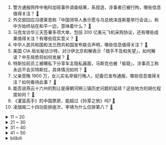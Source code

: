1. 警方通报网传中电科加班事件调查结果，系捏造，涉事者已被行拘，哪些信息值得关注？ [:link:](https://www.zhihu.com/question/594232882)
2. 外交部回应冯德莱恩称「中国领导人表示愿与乌总统泽连斯基举行会谈」，称中方始终站在和平一边，意味着什么？ [:link:](https://www.zhihu.com/question/594198590)
3. 马克龙访华三天签署多项大单，包括 200 亿美元飞机采购协议，还有哪些成果值得关注？有哪些现实意义？ [:link:](https://www.zhihu.com/question/594216697)
4. 中华人民共和国和法兰西共和国发布联合声明，哪些信息值得关注？ [:link:](https://www.zhihu.com/question/594242866)
5. 美国 CIA 局长秘访沙特，对沙伊北京和解表示「措手不及和失望」，如何解读？中东局势将如何发展？ [:link:](https://www.zhihu.com/question/594205883)
6. 特斯拉前员工被曝私下分享车主隐私画面，马斯克也被「偷窥」，涉事员工称永远不会买特斯拉，具体情况如何？ [:link:](https://www.zhihu.com/question/594206534)
7. 父亲受贿 1900 万，女儿实名举报行贿人，纪委已发布通报，哪些信息值得关注？如何看待此事？ [:link:](https://www.zhihu.com/question/594000010)
8. 能否说燕云十六州的割让是唐朝河朔三镇历史问题的延续？这些地方的胡化程度如何？ [:link:](https://www.zhihu.com/question/35595097)
9. 《灌篮高手》的中国票房，能超过《铃芽之旅》吗? [:link:](https://www.zhihu.com/question/593939807)
10. 凌烟阁二十四功臣排座次，李靖为什么仅排第八？ [:link:](https://www.zhihu.com/question/593291076)
<details>
<summary>11 ~ 20</summary>

11. 如何看待瑞典检方称北溪爆炸中使用的爆炸物「极不常见」，制造爆炸的最有可能是「一个由国家发起的团伙」？ [:link:](https://www.zhihu.com/question/594184042)
12. 芯片需求骤降，三星一季度利润大幅缩水 96%，将削减存储芯片产量，如何看待当下的存储市场？ [:link:](https://www.zhihu.com/question/594173942)
13. 刘邦和项羽都是楚人，推翻秦朝后为什么不恢复楚国的文字货币？ [:link:](https://www.zhihu.com/question/593322083)
14. 杭州阿里巴巴注册资本由 122 亿人民币减至约 1.05 亿人民币，哪些信息值得关注？ [:link:](https://www.zhihu.com/question/594156898)
15. 鸡、鸭、鹅从1万米高空自由落体，会安全着陆吗？ [:link:](https://www.zhihu.com/question/593784402)
16. 如果我每天下的围棋第一把必赢，我最高能获得什么成就？ [:link:](https://www.zhihu.com/question/593989834)
17. 为什么《老友记》的结尾大家各奔东西，而《生活大爆炸》的结尾没有如此? [:link:](https://www.zhihu.com/question/585546370)
18. 男朋友总偷懒，用沐浴露洗脸怎么办？ [:link:](https://www.zhihu.com/question/590496984)
19. 哪些中国人发明的东西在国内很普通，到了国外却倍受追捧？ [:link:](https://www.zhihu.com/question/299641618)
20. 男子取钱时 0.94 元遭抹零，银行回应「钱已补给客户，涉事营业员暂时停岗」，哪些信息值得关注？ [:link:](https://www.zhihu.com/question/594019872)
</details>
<details>
<summary>21 ~ 30</summary>

21. 我不想嫁过去跟男朋友一起还房贷是不是太自私了？ [:link:](https://www.zhihu.com/question/592329757)
22. 「新黄色新闻」兴起，像墙头小广告一样封面上挂着黄底黑字、镂空红字，为什么没营养的新闻越来越多了？ [:link:](https://www.zhihu.com/question/592729785)
23. 日本暴发「最严重禽流感」，扑杀超 1700 万只鸡，死禽无地可埋，具体情况如何？ [:link:](https://www.zhihu.com/question/593981209)
24. 如何评价Meta/FAIR 最新工作Segment Anything？ [:link:](https://www.zhihu.com/question/593888697)
25. 有领导能力的人有哪些特征？ [:link:](https://www.zhihu.com/question/581788685)
26. 低算力大模型（例如lora)的学习路线是什么？ [:link:](https://www.zhihu.com/question/593383416)
27. 为什么网文中的叶、楚之类的大姓，在现实生活中感觉很少听说过？ [:link:](https://www.zhihu.com/question/593323067)
28. 关于养猫的错误常识有哪些？ [:link:](https://www.zhihu.com/question/578798900)
29. 盘点 A 股实控人离婚案大多「离」在股价上升期，此次周鸿祎「90 亿离婚」会带崩 AI 炒作浪潮吗？ [:link:](https://www.zhihu.com/question/593961599)
30. 如何看待胖东来创始人怒斥加班文化称「加班是不道德的」？ [:link:](https://www.zhihu.com/question/593940939)
</details>
<details>
<summary>31 ~ 40</summary>

31. 面试官问到「你是否能接受加班」时，怎样回答是最佳答案？ [:link:](https://www.zhihu.com/question/587830952)
32. 哪些衣服看起来一般，但穿起来很有气质？ [:link:](https://www.zhihu.com/question/588535503)
33. 大家有没有最喜欢的一句诗呢? [:link:](https://www.zhihu.com/question/593258761)
34. 德国的地理位置怎么样？ [:link:](https://www.zhihu.com/question/586908086)
35. 为什么现在的围棋基本都是中盘胜？ [:link:](https://www.zhihu.com/question/593977616)
36. 什么叫围棋等勺流? [:link:](https://www.zhihu.com/question/593541164)
37. 「丰县生育八孩女子事件」相关案件一审宣判，其丈夫、被告人董志民被判有期徒刑九年，如何从法律角度解读？ [:link:](https://www.zhihu.com/question/594173801)
38. 大家对会计专业怎么看? [:link:](https://www.zhihu.com/question/545959286)
39. 如何评价陈建斌、陈晓主演的悬疑剧《尘封十三载》？ [:link:](https://www.zhihu.com/question/593798811)
40. 像桃花源这样的封闭聚落最终都会因为近亲繁殖的问题而自然消亡吗？ [:link:](https://www.zhihu.com/question/594009656)
</details>
<details>
<summary>41 ~ 50</summary>

41. 2023 LPL 春季季后赛 EDG 3:1 击败 OMG 晋级胜者组决赛，如何评价这场比赛？ [:link:](https://www.zhihu.com/question/593997127)
42. 22-23 赛季 NBA 太阳 119:115 掘金，杜兰特 29+7，如何评价这场比赛？ [:link:](https://www.zhihu.com/question/594154559)
43. 电影《宇宙探索编辑部》中多次出现的「驴」有什么寓意？ [:link:](https://www.zhihu.com/question/593335954)
44. 全国户籍人口中有近三十万「张伟」，如何看待现今的「取名偏好」？你都接触过哪些好听的名字？ [:link:](https://www.zhihu.com/question/593589481)
45. 留数定理能和安培环路定理联系起来吗？ [:link:](https://www.zhihu.com/question/593230446)
46. 日本前 100 姓氏有哪些是来源于贵族、大名？ [:link:](https://www.zhihu.com/question/593350157)
47. 假如马嘎尔尼来华发生在明朝初期，可能会是什么结果？ [:link:](https://www.zhihu.com/question/593961714)
48. 重庆姐弟坠亡案二审细节曝光，张波叶诚尘翻供，后者称自己有精神疾病，公诉方举证驳斥，如何从法律角度解读？ [:link:](https://www.zhihu.com/question/594173001)
49. 抖音和腾讯视频达成合作，将围绕长短视频联动推广、短视频二次创作等方面展开探索，如何看待此次合作？ [:link:](https://www.zhihu.com/question/594160208)
50. 古罗马与古印度关系怎样，它们之间有什么联系，古罗马对古印度的影响如何？ [:link:](https://www.zhihu.com/question/593669659)
</details><details>
<summary>bilibili</summary>

1. 法院传票、巨额赔款、全网道歉，这就是他揭露黑暗的后果 [:link:](//www.bilibili.com/video/BV1Uh411u7sA)
2. 有的人一直在长大，有的人却不会变老了 [:link:](//www.bilibili.com/video/BV1jm4y167fE)
3. 我给自己办了一场“葬礼” [:link:](//www.bilibili.com/video/BV1Vm4y167AC)
4. “愿我们都能成为自己期待的样子” [:link:](//www.bilibili.com/video/BV1aM411T7pF)
5. 保证没P图！你吃过比这更大的吗？ [:link:](//www.bilibili.com/video/BV1DN411A7Fr)
6. 没错 我要结束和她四年的男女朋友关系了 [:link:](//www.bilibili.com/video/BV1K84y1u7XT)
7. 【何同学VLOG】为什么我们一期视频做了五个月... [:link:](//www.bilibili.com/video/BV12h411u7DM)
8. 一战中的闪避王是谁？【硬核狠人50】 [:link:](//www.bilibili.com/video/BV1h84y1u7se)
9. 来自卢森堡的退休警察，不远万里扎根在这片土地上，亲历山村巨变 [:link:](//www.bilibili.com/video/BV1jj411c7g1)
10. 一口气看完第三季！大帝的终生噩梦！《叶卡捷琳娜大帝》S3全 [:link:](//www.bilibili.com/video/BV1ws4y1S7kG)
<details>
<summary>11 ~ 20</summary>

11. 2023年3月，人类终究走上了一条无法回头的路 [:link:](//www.bilibili.com/video/BV1VL411U7MU)
12. 【warma】我要写书啦！！！ [:link:](//www.bilibili.com/video/BV1oM4y1y7Q4)
13. Around The World ⧸ MONKEY MAJIK【月ノ美兎 (cover)】 [:link:](//www.bilibili.com/video/BV1ac411W761)
14. 深度|| 始起义！遍地复国！八千子弟过江！很遗憾，军国主义大秦再灭东方 [:link:](//www.bilibili.com/video/BV1nc411W7KL)
15. 如何在手榴弹爆炸中生还？ [:link:](//www.bilibili.com/video/BV1Cv4y1p7Ab)
16. 全 输 出 绫 华 .exe [:link:](//www.bilibili.com/video/BV1gh411G7Fw)
17. 一根枝条，削皮，包上香蕉，套上一次性杯子，奇怪的知识增加了 [:link:](//www.bilibili.com/video/BV1AL411U78H)
18. 花1000元吃到了这辈子最好吃的龙虾，这么上流的印度菜你见过吗？【凭啥这么贵ep56-KLAY现代印度餐厅】 [:link:](//www.bilibili.com/video/BV1Ps4y1S7rt)
19. 如果草太变成了尖叫鸡！[铃芽之旅] [:link:](//www.bilibili.com/video/BV1um4y167Ks)
20. 骑行青海湖，遭遇狂风大雪，傍晚入住烂尾楼有床有炉子真不错 [:link:](//www.bilibili.com/video/BV1pM411T774)
</details>
<details>
<summary>21 ~ 30</summary>

21. 【全网最详】旅美熊猫究竟有没有被虐待？官方反复辟谣没人听？ [:link:](//www.bilibili.com/video/BV1hs4y1U7gs)
22. 你们点外卖时，有被这些乱收包装费的商家偷袭过吗？点了这么多年外卖，感觉加起来都亏了一台手机了 [:link:](//www.bilibili.com/video/BV13T411x7yM)
23. 假如《滕王阁序》是你写的高考作文，年度爽文！ [:link:](//www.bilibili.com/video/BV1a84y1u7uh)
24. 【惊霆无声】明日方舟 主线第十二章 磨难险地环境 摆完挂机 简单好抄 [:link:](//www.bilibili.com/video/BV1oL411m7bL)
25. 说不心动，是假的！！.... [:link:](//www.bilibili.com/video/BV1ov4y1n71h)
26. 隋卞一做| 去了湖南一趟！你们最想要的皮蛋肉丸复刻！熬到凌晨两点多，终于给你们整出来了！ [:link:](//www.bilibili.com/video/BV14T411s7YD)
27. 被训练了十年的Ai做的游戏 [:link:](//www.bilibili.com/video/BV11h411u7rh)
28. 婚纱也满意！结婚照也满意！超开心的三月vlog！ [:link:](//www.bilibili.com/video/BV1Av4y1W7vN)
29. 那就，好好道别吧… [:link:](//www.bilibili.com/video/BV1yV4y1S75T)
30. 全 员 干 饭，但 高 端 局 [:link:](//www.bilibili.com/video/BV1Pk4y1v7uc)
</details>
<details>
<summary>31 ~ 40</summary>

31. 男人减速带之手工技巧 [:link:](//www.bilibili.com/video/BV1Pg4y1g7DZ)
32. 30洗只小土基，差点亏本 [:link:](//www.bilibili.com/video/BV1Mv4y1W7ud)
33. 苹果嘉儿AKA马国矿工 [:link:](//www.bilibili.com/video/BV1Vm4y167zg)
34. 一种很新的画 [:link:](//www.bilibili.com/video/BV1Nm4y1B79S)
35. 学了这么多年语文，你读过最狂的一句诗是什么？ [:link:](//www.bilibili.com/video/BV1HN411A7tz)
36. 为她做的立体书，在完工的那晚燃尽 [:link:](//www.bilibili.com/video/BV1GX4y1k71G)
37. 【深度】40分钟看懂1929大萧条+80通胀+08次贷+23硅谷四次金融危机 [:link:](//www.bilibili.com/video/BV1Ts4y1S7jh)
38. 狗子买烟被跟踪，单身狗少走夜路 [:link:](//www.bilibili.com/video/BV1H24y157ex)
39. 一个上班族转做美食博主了 [:link:](//www.bilibili.com/video/BV1Nh411g7Yp)
40. 好想把这件衣服焊在身上！ [:link:](//www.bilibili.com/video/BV17X4y1k7G8)
</details>
<details>
<summary>41 ~ 50</summary>

41. JISOO金智秀-Flower舞蹈表演视频 [:link:](//www.bilibili.com/video/BV1aa4y1K7T3)
42. 休息是被允许的 [:link:](//www.bilibili.com/video/BV1ph411g7xu)
43. 不用魔法和账号！无限次数免费使用ChatGPT [:link:](//www.bilibili.com/video/BV1Xk4y1e7ar)
44. 穿德式军服？玩手撕坦克！这抗日神剧都快拍成超英电影了！ [:link:](//www.bilibili.com/video/BV1Cv4y1n7Jd)
45. 柒个我——影流之主 [:link:](//www.bilibili.com/video/BV1qm4y1q7uB)
46. Inception工作室概念PV丨欢迎光临——天字七六！ [:link:](//www.bilibili.com/video/BV1Kk4y1v7wK)
47. 双 重 天 晶 破 [:link:](//www.bilibili.com/video/BV1Go4y1p7jK)
48. 这是什么牌子啊 [:link:](//www.bilibili.com/video/BV1WM4y1m7hj)
49. JISOO - ‘FLOWER’ DANCE PERFORMANCE VIDEO [:link:](//www.bilibili.com/video/BV1gL411U7tA)
50. 反正它们不加班！ [:link:](//www.bilibili.com/video/BV1UM411T7DN)
</details>
<details>
<summary>51 ~ 60</summary>

51. 改造完就同时拥有“两个女朋友”是什么体验，最后哥们的眼神说明一切。 [:link:](//www.bilibili.com/video/BV1Do4y1H7GJ)
52. 当一群陌生i人被塞进一间KTV [:link:](//www.bilibili.com/video/BV1ML411U7qd)
53. 我给40个人类幼崽做饭的一天。 [:link:](//www.bilibili.com/video/BV1TL411U7HA)
54. 这些功能饮品我怀疑是以毒攻毒 [:link:](//www.bilibili.com/video/BV1jo4y1p7JX)
55. 【猛男舞团】这就是二次元舞蹈吗？ [:link:](//www.bilibili.com/video/BV1cj411A7GA)
56. 我爸说男人要浪漫！ [:link:](//www.bilibili.com/video/BV1yh41137Zn)
57. 二期踩雷，杭州真的要变美食荒漠了 [:link:](//www.bilibili.com/video/BV1ms4y127GE)
58. 【原神】「神っぽいな (像神一样呐)」运动捕捉 【MMD】 [:link:](//www.bilibili.com/video/BV1Yc411W7Sz)
59. 《明日方舟》EP - Squad Unknown [:link:](//www.bilibili.com/video/BV1Rh411u7mf)
60. 小哀： 听 说 我 上 热 搜 了？ [:link:](//www.bilibili.com/video/BV1iX4y1k7B5)
</details>
<details>
<summary>61 ~ 70</summary>

61. 王老菊教你魔力大刀 [:link:](//www.bilibili.com/video/BV1gk4y1v7vi)
62. 18分爆炸开局，十年脑淤血都写不出的降智剧情，DC最新狠活儿《哥谭骑士》 [:link:](//www.bilibili.com/video/BV1Eg4y1g746)
63. 快让你们的好兄弟给你搞一台宝马RR！ [:link:](//www.bilibili.com/video/BV1Fs4y1m7qN)
64. 【时代少年团】《背对地球奔跑》MV [:link:](//www.bilibili.com/video/BV1b84y1T7Jk)
65. 阴天，在不开灯的房间。 [:link:](//www.bilibili.com/video/BV1nh411g7m2)
66. 美国留学vlog｜人生中的第一场演唱会是泰勒斯威夫特！！ [:link:](//www.bilibili.com/video/BV1ka4y1K7xK)
67. 同志们， 能否停留两分钟！！ [:link:](//www.bilibili.com/video/BV1wT411x72Y)
68. 我用3D打印机打印了一个雪橇，然后从万米雪山滑下 [:link:](//www.bilibili.com/video/BV1A24y157kj)
69. 当我瞒着家人报了清华...我爸哭的比我还惨 [:link:](//www.bilibili.com/video/BV1gs4y1S7P8)
70. 好吃，但我真的很震惊！ [:link:](//www.bilibili.com/video/BV1us4y1E7z9)
</details>
<details>
<summary>71 ~ 80</summary>

71. 顺利而又尴尬的入职了！ [:link:](//www.bilibili.com/video/BV1Y24y157UF)
72. 我不喊停得扣到凌晨了！ [:link:](//www.bilibili.com/video/BV1Nj411A7ZY)
73. 这个国家把《原神》的整活搬到生活方方面面 [:link:](//www.bilibili.com/video/BV17g4y1g7YP)
74. 去央视做饭是什么体验 [:link:](//www.bilibili.com/video/BV1324y1L7j3)
75. 先用阿拉伯帝国城市规划，再去启动心灵信标！【帝国时代4】 [:link:](//www.bilibili.com/video/BV1pk4y1v7nF)
76. 一些实用的英语口语84 [:link:](//www.bilibili.com/video/BV1ws4y1S7Wu)
77. 第39集丨50块钱给建材店拍宣传片 [:link:](//www.bilibili.com/video/BV1s24y1j733)
78. 午夜现场第二章，南极科考发现外星生物！？ [:link:](//www.bilibili.com/video/BV1wM4y1m7gW)
79. 恐龙大量死亡，远古生物“幽灵蛸”登场！ [:link:](//www.bilibili.com/video/BV1ua4y1M72J)
80. 我又又被短视频商品给欺骗了！ [:link:](//www.bilibili.com/video/BV1dm4y1q76t)
</details>
<details>
<summary>81 ~ 90</summary>

81. 这10本绿色言情小说，是要传给我孙女的 [:link:](//www.bilibili.com/video/BV1DN411A7dS)
82. 极限长沙一日游！大 学 生 特 种 兵 [:link:](//www.bilibili.com/video/BV1c84y1T7VL)
83. 因为热爱，所以坚持 [:link:](//www.bilibili.com/video/BV11j411w7a9)
84. 不一样的糖醋鱼切法,你们学会了吗 [:link:](//www.bilibili.com/video/BV1nj411A7U1)
85. 【暗区突围版本PV】决战电视台，探寻黑门背后的秘密 [:link:](//www.bilibili.com/video/BV1Kc411s7vi)
86. 我们都曾忽略自己所拥有的宝藏，只有经历磨难才会将它挖掘 [:link:](//www.bilibili.com/video/BV16L411m77f)
87. 按照观众描述画美少女3.0 [:link:](//www.bilibili.com/video/BV1ng4y1g7Z7)
88. 从铀矿石的开采，一直到核燃料棒的制作过程 [:link:](//www.bilibili.com/video/BV1vs4y1E7TL)
89. 杀妻、逼婚、踹儿子，汉唐外戚治好了我的精神内耗。    【大汉崛起·外戚】 [:link:](//www.bilibili.com/video/BV1aV4y1S7kJ)
90. 骑士为心爱的往后淦掉国王后娶了侍女？ [:link:](//www.bilibili.com/video/BV1ra4y1K7nw)
</details>
<details>
<summary>91 ~ 100</summary>

91. 直 角 拐 弯 导 弹 ！【C4快乐阴人流#40】 [:link:](//www.bilibili.com/video/BV1N84y1u7s2)
92. 模拟器女司机/尘埃拉力赛2.0「阿根廷赛段」节选 [:link:](//www.bilibili.com/video/BV1Fj411A7jR)
93. 我华穿新皮肤，御驾亲征！ [:link:](//www.bilibili.com/video/BV1Gs4y1m78r)
94. 【定格动画｜非AI】你是water 我是你的水 [:link:](//www.bilibili.com/video/BV1oX4y1r7Wt)
95. 收手吧长安逸达！外面全是998！ [:link:](//www.bilibili.com/video/BV1kv4y1p7os)
96. “新海诚中的雨和晴，就像爱情中的我和你...” [:link:](//www.bilibili.com/video/BV13s4y1S7NV)
97. 宫廷花丝蝴蝶制作技艺，复原古法鱼鳔胶和银丝的结合过程 [:link:](//www.bilibili.com/video/BV1eM4y1m7Vz)
98. ⚡扫 地 喵 喵 喵 [:link:](//www.bilibili.com/video/BV1hg4y1g72D)
99. 十五种笔记标题写法！ [:link:](//www.bilibili.com/video/BV1WM4y1m7Z5)
100. 我决定换电脑了！ [:link:](//www.bilibili.com/video/BV1aM411T7Qt)
</details></details>